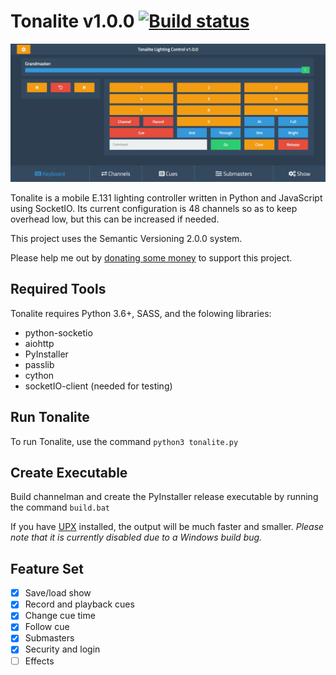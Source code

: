 # Tonalite v1.0.0 [![Build status](https://ci.appveyor.com/api/projects/status/hsbnkhd9bt0u9631?svg=true)](https://ci.appveyor.com/project/johnroper100/tonalite)

![Tonalite keyboard interface](docs/images/keyboard.png)

Tonalite is a mobile E.131 lighting controller written in Python and JavaScript using SocketIO. Its current configuration is 48 channels so as to keep overhead low, but this can be increased if needed.

This project uses the Semantic Versioning 2.0.0 system.

Please help me out by [donating some money](https://www.paypal.me/johnroper) to support this project.

## Required Tools

Tonalite requires Python 3.6+, SASS, and the folowing libraries:

- python-socketio
- aiohttp
- PyInstaller
- passlib
- cython
- socketIO-client (needed for testing)

## Run Tonalite

To run Tonalite, use the command `python3 tonalite.py`

## Create Executable

Build channelman and create the PyInstaller release executable by running the command `build.bat`

If you have [UPX](https://upx.github.io/) installed, the output will be much faster and smaller. *Please note that it is currently disabled due to a Windows build bug.*

## Feature Set

- [x] Save/load show
- [x] Record and playback cues
- [x] Change cue time
- [x] Follow cue
- [x] Submasters
- [x] Security and login
- [ ] Effects